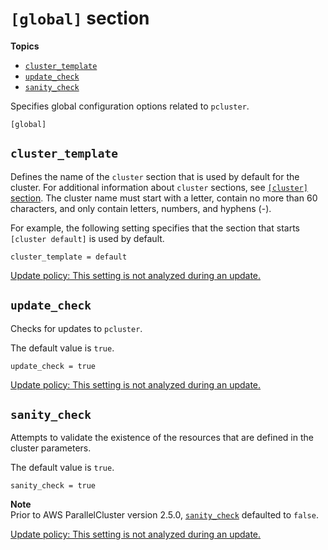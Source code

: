 # `[global]` section<a name="global"></a>

**Topics**
+ [`cluster_template`](#cluster-template)
+ [`update_check`](#update-check)
+ [`sanity_check`](#sanity-check)

Specifies global configuration options related to `pcluster`\.

```
[global]
```

## `cluster_template`<a name="cluster-template"></a>

Defines the name of the `cluster` section that is used by default for the cluster\. For additional information about `cluster` sections, see [`[cluster]` section](cluster-definition.md)\. The cluster name must start with a letter, contain no more than 60 characters, and only contain letters, numbers, and hyphens \(\-\)\.

For example, the following setting specifies that the section that starts `[cluster default]` is used by default\.

```
cluster_template = default
```

[Update policy: This setting is not analyzed during an update.](using-pcluster-update.md#update-policy-setting-ignored)

## `update_check`<a name="update-check"></a>

Checks for updates to `pcluster`\.

The default value is `true`\.

```
update_check = true
```

[Update policy: This setting is not analyzed during an update.](using-pcluster-update.md#update-policy-setting-ignored)

## `sanity_check`<a name="sanity-check"></a>

Attempts to validate the existence of the resources that are defined in the cluster parameters\.

The default value is `true`\.

```
sanity_check = true
```

**Note**  
Prior to AWS ParallelCluster version 2\.5\.0, [`sanity_check`](#sanity-check) defaulted to `false`\.

[Update policy: This setting is not analyzed during an update.](using-pcluster-update.md#update-policy-setting-ignored)